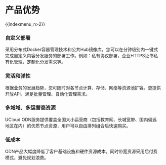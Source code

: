 # 产品优势

{{indexmenu_n>2}}

### 自定义部署

采用分布式Docker容器管理技术和公共Hub镜像库，您可以在分钟级别内一键式完成自定义内容分发服务的部署工作。例如：私有协议部署，企业HTTPS证书私有化管理，定制化分发需求等。

### 灵活和弹性

根据业务的发展趋势，您可随时对各节点计算、存储、网络等资源池扩容。更提供开放API，满足批量管理、自动化管理需求。

### 多城域、多运营商资源

UCloud ODN服务提供覆盖全国大小运营商（包括教育网、长城宽带、国内偏远地区在内）的优质节点资源，用户可以自由排列组合后快速购买。

### 低成本

ODN产品大幅度降低了客户基础设施和硬件资源成本。同时带宽资源采用后付费模式，避免规划浪费。
